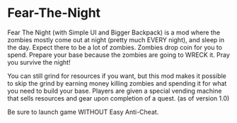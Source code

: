 # Fear-The-Night
Fear The Night (with Simple UI and Bigger Backpack) is a mod where the zombies mostly come out at night (pretty much EVERY night), and sleep in the day. Expect there to be a lot of zombies.
Zombies drop coin for you to spend. Prepare your base because the zombies are going to WRECK it.
Pray you survive the night!

You can still grind for resources if you want, but this mod makes it possible to skip the grind by earning money killing zombies and spending it for what you need to build your base. Players are given a special vending machine that sells resources and gear upon completion of a quest. (as of version 1.0)

Be sure to launch game WITHOUT Easy Anti-Cheat.
